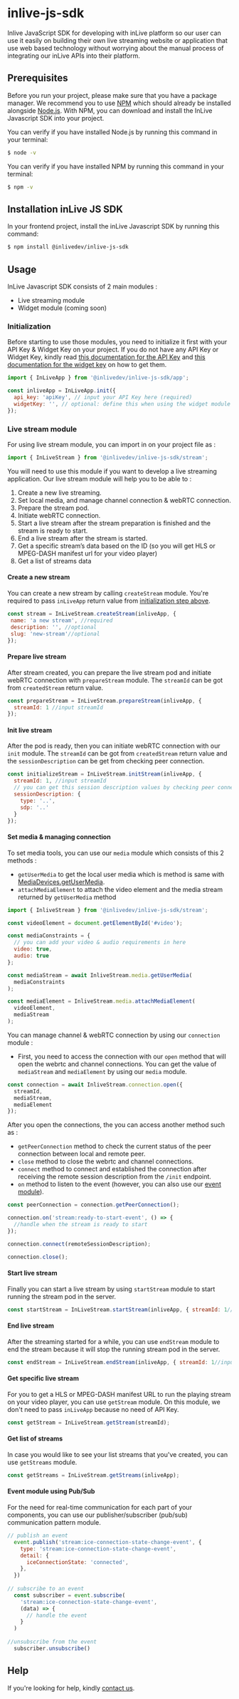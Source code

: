 # inlive-js-sdk
Inlive JavaScript SDK for developing with inLive platform so our user can use it easily on building their own live streaming website or application that use web based technology without worrying about the manual process of integrating our inLive APIs into their platform.

## Prerequisites

Before you run your project, please make sure that you have a package manager. We recommend you to use [NPM](https://www.npmjs.com/) which should already be installed alongside [Node.js](https://nodejs.org/en/). With NPM, you can download and install the InLive Javascript SDK into your project.

You can verify if you have installed Node.js by running this command in your terminal:
```bash
$ node -v
```

You can verify if you have installed NPM by running this command in your terminal:
```bash
$ npm -v
```

## Installation inLive JS SDK
In your frontend project, install the inLive Javascript SDK by running this command:
```bash
$ npm install @inlivedev/inlive-js-sdk
```

## Usage
InLive Javascript SDK consists of 2 main modules : 
- Live streaming module
- Widget module (coming soon)

### Initialization
Before starting to use those modules, you need to initialize it first with your API Key & Widget Key on your project. If you do not have any API Key or Widget Key, kindly read [this documentation for the API Key](https://inlive.app/docs/getting-started/#get-an-application-key) and [this documentation for the widget key](https://inlive.app/docs/tutorial/tutorial-creating-and-managing-widget/#generating-the-widget-key) on how to get them.

```js
import { InLiveApp } from '@inlivedev/inlive-js-sdk/app';

const inliveApp = InLiveApp.init({
  api_key: 'apiKey', // input your API Key here (required)
  widgetKey: '', // optional: define this when using the widget module
});
```

### Live stream module
For using live stream module, you can import in on your project file as :
```js
import { InLiveStream } from '@inlivedev/inlive-js-sdk/stream';
```

You will need to use this module if you want to develop a live streaming application. Our live stream module will help you to be able to :
1. Create a new live streaming.
2. Set local media, and manage channel connection & webRTC connection.
3. Prepare the stream pod.
4. Initiate webRTC connection.
5. Start a live stream after the stream preparation is finished and the stream is ready to start.
6. End a live stream after the stream is started.
7. Get a specific stream’s data based on the ID (so you will get HLS or MPEG-DASH manifest url for your video player)
8. Get a list of streams data

#### Create a new stream
You can create a new stream by calling `createStream` module. You're required to pass `inLiveApp` return value from [initialization step above](#initialization).

```js
const stream = InLiveStream.createStream(inliveApp, {
 name: 'a new stream', //required
 description: '', //optional
 slug: 'new-stream'//optional
});
```

#### Prepare live stream
After stream created, you can prepare the live stream pod and initiate webRTC connection with `prepareStream` module. The `streamId` can be got from `createdStream` return value.

```js
const prepareStream = InLiveStream.prepareStream(inliveApp, { 
  streamId: 1 //input streamId
});
```

#### Init live stream
After the pod is ready, then you can initiate webRTC connection with our `init` module. The `streamId` can be got from `createdStream` return value and the `sessionDescription` can be get from checking peer connection.

```js
const initializeStream = InLiveStream.initStream(inliveApp, { 
  streamId: 1, //input streamId
  // you can get this session description values by checking peer connection
  sessionDescription: {
    type: '..',
    sdp: '..'
  }
});
```

#### Set media & managing connection
To set media tools, you can use our `media` module which consists of this 2 methods :
- `getUserMedia` to get the local user media which is method is same with [MediaDevices.getUserMedia](https://developer.mozilla.org/en-US/docs/Web/API/MediaDevices/getUserMedia).
- `attachMediaElement` to attach the video element and the media stream returned by `getUserMedia` method

```js
import { InliveStream } from '@inlivedev/inlive-js-sdk/stream';

const videoElement = document.getElementById('#video');

const mediaConstraints = {
  // you can add your video & audio requirements in here
  video: true, 
  audio: true
};

const mediaStream = await InliveStream.media.getUserMedia(
  mediaConstraints
);

const mediaElement = InliveStream.media.attachMediaElement(
  videoElement,
  mediaStream
);
```

You can manage channel & webRTC connection by using our `connection` module :
- First, you need to access the connection with our `open` method that will open the webrtc and channel connections. You can get the value of `mediaStream` and `mediaElement` by using our `media` module.

```js
const connection = await InliveStream.connection.open({
  streamId,
  mediaStream,
  mediaElement
});
```

After you open the connections, the you can access another method such as :
- `getPeerConnection` method to check the current status of the peer connection between local and remote peer.
- `close` method to close the webrtc and channel connections.
- `connect` method to connect and established the connection after receiving the remote session description from the `/init` endpoint.
- `on` method to listen to the event (however, you can also use our [event module](#event-module-using-pubsub)).

```js
const peerConnection = connection.getPeerConnection();

connection.on('stream:ready-to-start-event', () => {
  //handle when the stream is ready to start
});

connection.connect(remoteSessionDescription);

connection.close();
```

#### Start live stream
Finally you can start a live stream by using `startStream` module to start running the stream pod in the server.

```js
const startStream = InLiveStream.startStream(inliveApp, { streamId: 1//input streamId });
```

#### End live stream
After the streaming started for a while, you can use `endStream` module to end the stream because it will stop the running stream pod in the server.

```js
const endStream = InLiveStream.endStream(inliveApp, { streamId: 1//input streamId });
```

#### Get specific live stream
For you to get a HLS or MPEG-DASH manifest URL to run the playing stream on your video player, you can use `getStream` module. On this module, we don't need to pass `inLiveApp` because no need of API Key.

```js
const getStream = InLiveStream.getStream(streamId);
```

#### Get list of streams
In case you would like to see your list streams that you've created, you can use `getStreams` module.

```js
const getStreams = InLiveStream.getStreams(inliveApp);
```

#### Event module using Pub/Sub
For the need for real-time communication for each part of your components, you can use our publisher/subscriber (pub/sub) communication pattern module.

```js
// publish an event
  event.publish('stream:ice-connection-state-change-event', {
    type: 'stream:ice-connection-state-change-event',
    detail: {
      iceConnectionState: 'connected',
    },
  })
   
// subscribe to an event
  const subscriber = event.subscribe(
    'stream:ice-connection-state-change-event',
    (data) => {
      // handle the event
    }
  )
  
//unsubscribe from the event
  subscriber.unsubscribe()
```

## Help
If you're looking for help, kindly [contact us](mailto:hello@inlive.app).